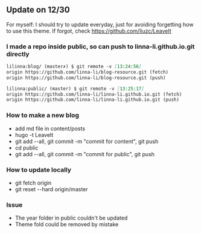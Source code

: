 ## Update on 12/30

For myself: I should try to update everyday, just for avoiding forgetting how to use this theme. If forgot, check https://github.com/liuzc/LeaveIt

### I made a repo inside public, so can push to linna-li.github.io.git directly

```md
lilinna:blog/ (master✗) $ git remote -v [13:24:56]
origin https://github.com/linna-li/blog-resource.git (fetch)
origin https://github.com/linna-li/blog-resource.git (push)

lilinna:public/ (master) $ git remote -v [13:25:17]
origin https://github.com/linna-li/linna-li.github.io.git (fetch)
origin https://github.com/linna-li/linna-li.github.io.git (push)
```

### How to make a new blog

- add md file in content/posts
- hugo -t LeaveIt
- git add --all, git commit -m "commit for content", git push
- cd public
- git add --all, git commit -m "commit for public", git push

### How to update locally
- git fetch origin
- git reset --hard origin/master

### Issue

- The year folder in public couldn't be updated
- Theme fold could be removed by mistake
